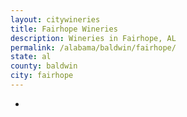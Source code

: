```yaml
---
layout: citywineries
title: Fairhope Wineries
description: Wineries in Fairhope, AL
permalink: /alabama/baldwin/fairhope/
state: al
county: baldwin
city: fairhope
---
```

-
